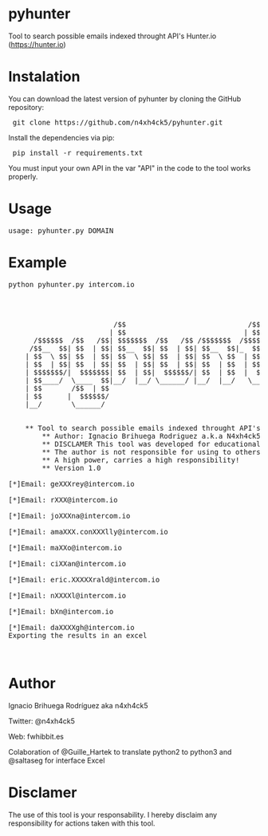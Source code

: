 # pyhunter
Tool to search possible emails indexed throught API's Hunter.io (https://hunter.io)

# Instalation

You can download the latest version of pyhunter by cloning the GitHub repository:

<pre> git clone https://github.com/n4xh4ck5/pyhunter.git</pre>

Install the dependencies via pip:

<pre> pip install -r requirements.txt </pre>

You must input your own API in the var "API" in the code to the tool works properly.

# Usage

<pre>usage: pyhunter.py DOMAIN </pre>

# Example
<pre>
python pyhunter.py intercom.io



	                                                                                                              
	                     /$$                             /$$                        
	                    | $$                            | $$                        
	  /$$$$$$  /$$   /$$| $$$$$$$  /$$   /$$ /$$$$$$$  /$$$$$$    /$$$$$$   /$$$$$$ 
	 /$$__  $$| $$  | $$| $$__  $$| $$  | $$| $$__  $$|_  $$_/   /$$__  $$ /$$__  $$
	| $$  \ $$| $$  | $$| $$  \ $$| $$  | $$| $$  \ $$  | $$    | $$$$$$$$| $$  \__/
	| $$  | $$| $$  | $$| $$  | $$| $$  | $$| $$  | $$  | $$ /$$| $$_____/| $$      
	| $$$$$$$/|  $$$$$$$| $$  | $$|  $$$$$$/| $$  | $$  |  $$$$/|  $$$$$$$| $$      
	| $$____/  \____  $$|__/  |__/ \______/ |__/  |__/   \___/   \_______/|__/      
	| $$       /$$  | $$                                                            
	| $$      |  $$$$$$/                                                            
	|__/       \______/                                                                                                        
	

	** Tool to search possible emails indexed throught API's Hunter.io (https://hunter.io)
    	** Author: Ignacio Brihuega Rodriguez a.k.a N4xh4ck5
    	** DISCLAMER This tool was developed for educational goals. 
    	** The author is not responsible for using to others goals.
    	** A high power, carries a high responsibility!
    	** Version 1.0

[*]Email: geXXXrey@intercom.io

[*]Email: rXXX@intercom.io

[*]Email: joXXXna@intercom.io

[*]Email: amaXXX.conXXXlly@intercom.io

[*]Email: maXXo@intercom.io

[*]Email: ciXXan@intercom.io

[*]Email: eric.XXXXXrald@intercom.io

[*]Email: nXXXXl@intercom.io

[*]Email: bXn@intercom.io

[*]Email: daXXXXgh@intercom.io
Exporting the results in an excel
  
 </pre>

# Author

Ignacio Brihuega Rodríguez aka n4xh4ck5

Twitter:  @n4xh4ck5

Web: fwhibbit.es

Colaboration of @Guille_Hartek to translate python2 to python3 and @saltaseg for interface Excel 

# Disclamer

The use of this tool is your responsability. I hereby disclaim any responsibility for actions taken with this tool.
